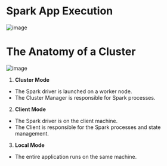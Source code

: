 # Spark App Execution

![image](https://user-images.githubusercontent.com/59940078/181920667-070a3e50-27f3-4447-8efc-40b60b19de4c.png)

# The Anatomy of a Cluster

![image](https://user-images.githubusercontent.com/59940078/181920699-8ca17243-1fa5-4aa1-a9df-4cb6fa522803.png)

1) **Cluster Mode**
- The Spark driver is launched on a worker node.
- The Cluster Manager is responsible for Spark processes.

2) **Client Mode**
- The Spark driver is on the client machine.
- The Client is responsible for the Spark processes and state management.

3) **Local Mode**
- The entire application runs on the same machine.
 
